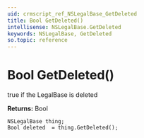 ```yaml
---
uid: crmscript_ref_NSLegalBase_GetDeleted
title: Bool GetDeleted()
intellisense: NSLegalBase.GetDeleted
keywords: NSLegalBase, GetDeleted
so.topic: reference
---
```


# Bool GetDeleted()

true if the LegalBase is deleted

**Returns:** Bool

```crmscript
NSLegalBase thing;
Bool deleted  = thing.GetDeleted();
```

